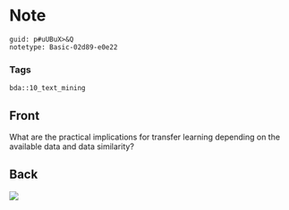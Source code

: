 # Note
```
guid: p#uUBuX>&Q
notetype: Basic-02d89-e0e22
```

### Tags
```
bda::10_text_mining
```

## Front
What are the practical implications for transfer learning depending on the available data and data similarity?

## Back
<img src="paste-cde8086e5961c336259c67c9b45930418eaea403.jpg">
